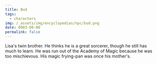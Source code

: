 ```yaml
---
title: Bud
tags:
  - characters
img: /_assets/img/encyclopedias/npc/bud.png
date: 0003-00-00
permalink: false
---
```

Lisa's twin brother. He thinks he is a great sorcerer, though he still has much to learn. He was run out of the Academy of Magic because he was too mischievous. His magic frying-pan was once his mother's.